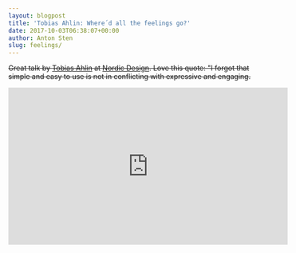 ```yaml
---
layout: blogpost
title: 'Tobias Ahlin: Where´d all the feelings go?'
date: 2017-10-03T06:38:07+00:00
author: Anton Sten
slug: feelings/
---
```

~~Great talk by [Tobias Ahlin](http://tobiasahlin.com) at [Nordic Design](http://nordic.design/). Love this quote:
"I forgot that simple and easy to use is not in conflicting with expressive and engaging.~~

<iframe width="560" height="315" src="https://www.youtube.com/embed/UBVTRUZ5cTE?rel=0" frameborder="0" allowfullscreen></iframe>

